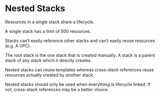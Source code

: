 # Nested Stacks

Resources in a single stack share a lifecycle.

A single stack has a limit of 500 resources.

Stacks can’t easily reference other stacks and can’t easily reuse resources (e.g. A VPC).

The root stack is the one stack that is created manually. A stack is a parent stack of any stack which it directly creates.

Nested stacks can reuse templates whereas cross-stack references reuse resources actually created by another stack.

Nested stacks should only be used when everything is lifecycle linked. If not, cross-stack references may be a better choice.
